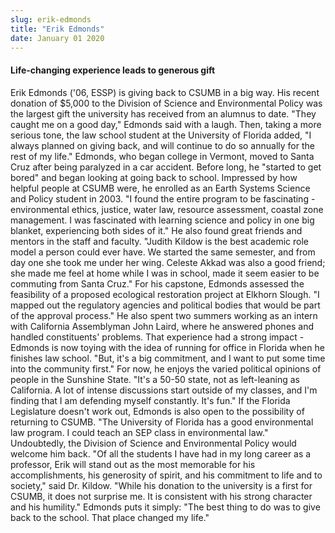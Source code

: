 ```yaml
---
slug: erik-edmonds
title: "Erik Edmonds"
date: January 01 2020
---
```


  
<h4>Life-changing experience leads to generous gift</h4>
<p>
  Erik Edmonds ('06, ESSP) is giving back to CSUMB in a big way. His recent
  donation of $5,000 to the Division of Science and Environmental Policy was the
  largest gift the university has received from an alumnus to date. "They caught
  me on a good day," Edmonds said with a laugh. Then, taking a more serious
  tone, the law school student at the University of Florida added, "I always
  planned on giving back, and will continue to do so annually for the rest of my
  life." Edmonds, who began college in Vermont, moved to Santa Cruz after being
  paralyzed in a car accident. Before long, he "started to get bored" and began
  looking at going back to school. Impressed by how helpful people at CSUMB
  were, he enrolled as an Earth Systems Science and Policy student in 2003. "I
  found the entire program to be fascinating - environmental ethics, justice,
  water law, resource assessment, coastal zone management. I was fascinated with
  learning science and policy in one big blanket, experiencing both sides of
  it." He also found great friends and mentors in the staff and faculty. "Judith
  Kildow is the best academic role model a person could ever have. We started
  the same semester, and from day one she took me under her wing. Celeste Akkad
  was also a good friend; she made me feel at home while I was in school, made
  it seem easier to be commuting from Santa Cruz." For his capstone, Edmonds
  assessed the feasibility of a proposed ecological restoration project at
  Elkhorn Slough. "I mapped out the regulatory agencies and political bodies
  that would be part of the approval process." He also spent two summers working
  as an intern with California Assemblyman John Laird, where he answered phones
  and handled constituents' problems. That experience had a strong impact -
  Edmonds is now toying with the idea of running for office in Florida when he
  finishes law school. "But, it's a big commitment, and I want to put some time
  into the community first." For now, he enjoys the varied political opinions of
  people in the Sunshine State. "It's a 50-50 state, not as left-leaning as
  California. A lot of intense discussions start outside of my classes, and I'm
  finding that I am defending myself constantly. It's fun." If the Florida
  Legislature doesn't work out, Edmonds is also open to the possibility of
  returning to CSUMB. "The University of Florida has a good environmental law
  program. I could teach an SEP class in environmental law." Undoubtedly, the
  Division of Science and Environmental Policy would welcome him back. "Of all
  the students I have had in my long career as a professor, Erik will stand out
  as the most memorable for his accomplishments, his generosity of spirit, and
  his commitment to life and to society," said Dr. Kildow. "While his donation
  to the university is a first for CSUMB, it does not surprise me. It is
  consistent with his strong character and his humility." Edmonds puts it
  simply: "The best thing to do was to give back to the school. That place
  changed my life."
</p>
 

